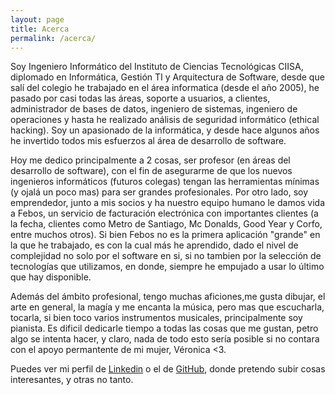 ```yaml
---
layout: page
title: Acerca
permalink: /acerca/
---
```


Soy Ingeniero Informático del Instituto de Ciencias Tecnológicas CIISA, diplomado en Informática, Gestión TI y Arquitectura de Software, desde que salí del colegio he trabajado en el área informatica (desde el año
2005), he pasado por casi todas las áreas, soporte a usuarios, a clientes, administrador de bases de datos, ingeniero de sistemas, ingeniero de 
operaciones y hasta he realizado análisis de seguridad informático (ethical hacking). Soy un apasionado de la informática, y desde hace algunos años
he invertido todos mis esfuerzos al área de desarrollo de software. 

Hoy me dedico principalmente a 2 cosas, ser profesor (en áreas del desarrollo de software), con el fin de asegurarme de que
los nuevos ingenieros informáticos (futuros colegas) tengan las herramientas mínimas (y ojalá un poco mas) para ser grandes profesionales. 
Por otro lado, soy emprendedor, junto a mis socios y ha nuestro equipo humano le damos vida a Febos, un servicio de facturación electrónica con importantes clientes 
(a la fecha, clientes  como Metro de Santiago, Mc Donalds, Good Year y Corfo, entre muchos otros). 
Si bien Febos no es la primera aplicación "grande" en la que he trabajado, es con la cual más he aprendido, dado el nivel de complejidad
no solo por el software en si, si no tambien por la selección de tecnologías que utilizamos, en donde, siempre he empujado a usar
lo último que hay disponible.

Además del ámbito profesional, tengo muchas aficiones,me gusta dibujar, el arte en general, la magía y me encanta la música, pero mas que escucharla, tocarla, si bien toco varios instrumentos
musicales, principalmente soy pianista. Es dificil dedicarle tiempo a todas las cosas que me gustan, petro algo se intenta hacer, y claro, 
nada de todo esto sería posible si no contara con el apoyo permantente de mi mujer, Véronica <3.

Puedes ver mi perfil de [Linkedin](https://www.linkedin.com/in/michelmunozfernandez/) o el de [GitHub](https://github.com/thaeness), donde pretendo subir 
cosas interesantes, y otras no tanto.

